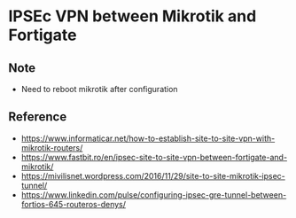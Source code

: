 # IPSEc VPN between Mikrotik and Fortigate
## Note
- Need to reboot mikrotik after configuration
## Reference
- https://www.informaticar.net/how-to-establish-site-to-site-vpn-with-mikrotik-routers/
- https://www.fastbit.ro/en/ipsec-site-to-site-vpn-between-fortigate-and-mikrotik/
- https://mivilisnet.wordpress.com/2016/11/29/site-to-site-mikrotik-ipsec-tunnel/
- https://www.linkedin.com/pulse/configuring-ipsec-gre-tunnel-between-fortios-645-routeros-denys/